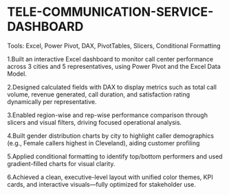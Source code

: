# TELE-COMMUNICATION-SERVICE-DASHBOARD
Tools: Excel, Power Pivot, DAX, PivotTables, Slicers, Conditional Formatting

1.Built an interactive Excel dashboard to monitor call center performance across 3 cities and 5 representatives, using Power Pivot and the Excel Data Model.

2.Designed calculated fields with DAX to display metrics such as total call volume, revenue generated, call duration, and satisfaction rating dynamically per representative.

3.Enabled region-wise and rep-wise performance comparison through slicers and visual filters, driving focused operational analysis.

4.Built gender distribution charts by city to highlight caller demographics (e.g., Female callers highest in Cleveland), aiding customer profiling

5.Applied conditional formatting to identify top/bottom performers and used gradient-filled charts for visual clarity.

6.Achieved a clean, executive-level layout with unified color themes, KPI cards, and interactive visuals—fully optimized for stakeholder use.
